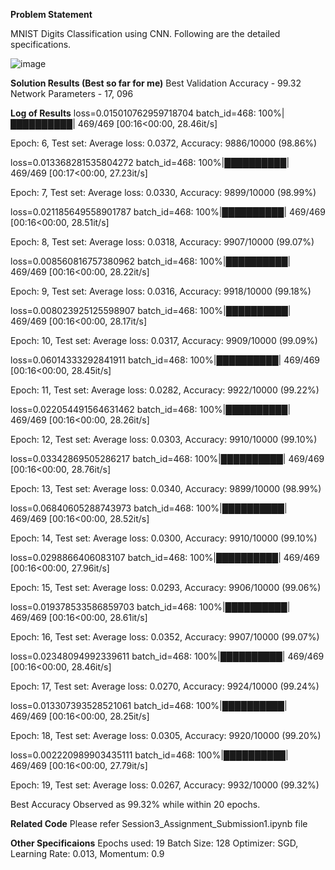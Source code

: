 **Problem Statement**

MNIST Digits Classification using CNN.
Following are the detailed specifications.

![image](https://user-images.githubusercontent.com/46663815/212351716-1024e647-91f9-4925-bbde-39021c3d7fd8.png)

**Solution Results (Best so far for me)**
Best Validation Accuracy - 99.32
Network Parameters - 17, 096

**Log of Results**
loss=0.015010762959718704 batch_id=468: 100%|██████████| 469/469 [00:16<00:00, 28.46it/s]

Epoch: 6, Test set: Average loss: 0.0372, Accuracy: 9886/10000 (98.86%)

loss=0.013368281535804272 batch_id=468: 100%|██████████| 469/469 [00:17<00:00, 27.23it/s]

Epoch: 7, Test set: Average loss: 0.0330, Accuracy: 9899/10000 (98.99%)

loss=0.021185649558901787 batch_id=468: 100%|██████████| 469/469 [00:16<00:00, 28.51it/s]

Epoch: 8, Test set: Average loss: 0.0318, Accuracy: 9907/10000 (99.07%)

loss=0.008560816757380962 batch_id=468: 100%|██████████| 469/469 [00:16<00:00, 28.22it/s]

Epoch: 9, Test set: Average loss: 0.0316, Accuracy: 9918/10000 (99.18%)

loss=0.008023925125598907 batch_id=468: 100%|██████████| 469/469 [00:16<00:00, 28.17it/s]

Epoch: 10, Test set: Average loss: 0.0317, Accuracy: 9909/10000 (99.09%)

loss=0.06014333292841911 batch_id=468: 100%|██████████| 469/469 [00:16<00:00, 28.45it/s]

Epoch: 11, Test set: Average loss: 0.0282, Accuracy: 9922/10000 (99.22%)

loss=0.022054491564631462 batch_id=468: 100%|██████████| 469/469 [00:16<00:00, 28.26it/s]

Epoch: 12, Test set: Average loss: 0.0303, Accuracy: 9910/10000 (99.10%)

loss=0.03342869505286217 batch_id=468: 100%|██████████| 469/469 [00:16<00:00, 28.76it/s]

Epoch: 13, Test set: Average loss: 0.0340, Accuracy: 9899/10000 (98.99%)

loss=0.06840605288743973 batch_id=468: 100%|██████████| 469/469 [00:16<00:00, 28.52it/s]

Epoch: 14, Test set: Average loss: 0.0300, Accuracy: 9910/10000 (99.10%)

loss=0.0298866406083107 batch_id=468: 100%|██████████| 469/469 [00:16<00:00, 27.96it/s]

Epoch: 15, Test set: Average loss: 0.0293, Accuracy: 9906/10000 (99.06%)

loss=0.019378533586859703 batch_id=468: 100%|██████████| 469/469 [00:16<00:00, 28.61it/s]

Epoch: 16, Test set: Average loss: 0.0352, Accuracy: 9907/10000 (99.07%)

loss=0.02348094992339611 batch_id=468: 100%|██████████| 469/469 [00:16<00:00, 28.46it/s]

Epoch: 17, Test set: Average loss: 0.0270, Accuracy: 9924/10000 (99.24%)

loss=0.013307393528521061 batch_id=468: 100%|██████████| 469/469 [00:16<00:00, 28.25it/s]

Epoch: 18, Test set: Average loss: 0.0305, Accuracy: 9920/10000 (99.20%)

loss=0.002220989903435111 batch_id=468: 100%|██████████| 469/469 [00:16<00:00, 27.79it/s]

Epoch: 19, Test set: Average loss: 0.0267, Accuracy: 9932/10000 (99.32%)

Best Accuracy Observed as 99.32% while within 20 epochs.

**Related Code**
Please refer Session3_Assignment_Submission1.ipynb file

**Other Specificaions**
Epochs used: 19
Batch Size: 128
Optimizer: SGD, Learning Rate: 0.013, Momentum: 0.9

